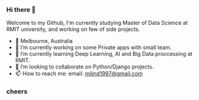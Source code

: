 ### Hi there 👋

<!--
**milindparvatia/milindparvatia** is a ✨ _special_ ✨ repository because its `README.md` (this file) appears on your GitHub profile.
-->

Welcome to my Github, I'm currently studying Master of Data Science at RMIT university, and working on few of side projects. 

- 📍 Melbourne, Australia
- 🔭 I’m currently working on some Private apps with small team.
- 🌱 I’m currently learning Deep Learning, AI and Big Data proccessing at RMIT.
- 👯 I’m looking to collaborate on Python/Django projects.
- 📫 How to reach me: email: milind1997@gmail.com

### cheers
